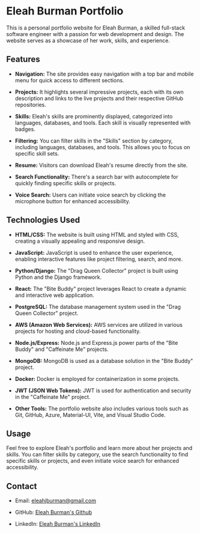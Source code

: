 # Eleah Burman Portfolio

 This is a personal portfolio website for Eleah Burman, a skilled full-stack software engineer with a passion for web development and design. The website serves as a showcase of her work, skills, and experience.

## Features

- **Navigation:** The site provides easy navigation with a top bar and mobile menu for quick access to different sections.

- **Projects:** It highlights several impressive projects, each with its own description and links to the live projects and their respective GitHub repositories.

- **Skills:** Eleah's skills are prominently displayed, categorized into languages, databases, and tools. Each skill is visually represented with badges.

- **Filtering:** You can filter skills in the "Skills" section by category, including languages, databases, and tools. This allows you to focus on specific skill sets.

- **Resume:** Visitors can download Eleah's resume directly from the site.

- **Search Functionality:** There's a search bar with autocomplete for quickly finding specific skills or projects.

- **Voice Search:** Users can initiate voice search by clicking the microphone button for enhanced accessibility.

## Technologies Used

- **HTML/CSS:** The website is built using HTML and styled with CSS, creating a visually appealing and responsive design.

- **JavaScript:** JavaScript is used to enhance the user experience, enabling interactive features like project filtering, search, and more.

- **Python/Django:** The "Drag Queen Collector" project is built using Python and the Django framework.

- **React:** The "Bite Buddy" project leverages React to create a dynamic and interactive web application.

- **PostgreSQL:** The database management system used in the "Drag Queen Collector" project.

- **AWS (Amazon Web Services):** AWS services are utilized in various projects for hosting and cloud-based functionality.

- **Node.js/Express:** Node.js and Express.js power parts of the "Bite Buddy" and "Caffeinate Me" projects.

- **MongoDB:** MongoDB is used as a database solution in the "Bite Buddy" project.

- **Docker:** Docker is employed for containerization in some projects.

- **JWT (JSON Web Tokens):** JWT is used for authentication and security in the "Caffeinate Me" project.

- **Other Tools:** The portfolio website also includes various tools such as Git, GitHub, Azure, Material-UI, Vite, and Visual Studio Code.

## Usage

Feel free to explore Eleah's portfolio and learn more about her projects and skills. You can filter skills by category, use the search functionality to find specific skills or projects, and even initiate voice search for enhanced accessibility.

## Contact

- Email: [eleahjburman@gmail.com](mailto:eleahjburman@gmail.com)

- GitHub: [Eleah Burman's Github](https://github.com/EleahBurman/)

- LinkedIn: [Eleah Burman's LinkedIn](https://www.linkedin.com/in/eleahburman/)
